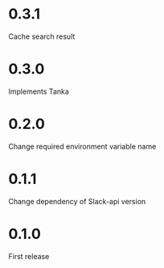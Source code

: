 # 0.3.1

Cache search result

# 0.3.0

Implements Tanka

# 0.2.0

Change required environment variable name

# 0.1.1

Change dependency of Slack-api version

# 0.1.0

First release
